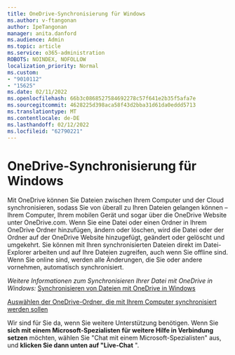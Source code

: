 ```yaml
---
title: OneDrive-Synchronisierung für Windows
ms.author: v-ftangonan
author: IpeTangonan
manager: anita.danford
ms.audience: Admin
ms.topic: article
ms.service: o365-administration
ROBOTS: NOINDEX, NOFOLLOW
localization_priority: Normal
ms.custom:
- "9010112"
- "15625"
ms.date: 02/11/2022
ms.openlocfilehash: 66b3c0868527584692278c57f641e2b35f5afa7e
ms.sourcegitcommit: 4628225d398aca58f43d2bba31d61da0eddd5713
ms.translationtype: MT
ms.contentlocale: de-DE
ms.lasthandoff: 02/12/2022
ms.locfileid: "62790221"
---
```

# <a name="onedrive-synchronization-for-windows"></a>OneDrive-Synchronisierung für Windows

Mit OneDrive können Sie Dateien zwischen Ihrem Computer und der Cloud synchronisieren, sodass Sie von überall zu Ihren Dateien gelangen können – Ihrem Computer, Ihrem mobilen Gerät und sogar über die OneDrive Website unter OneDrive.com. Wenn Sie eine Datei oder einen Ordner in Ihrem OneDrive Ordner hinzufügen, ändern oder löschen, wird die Datei oder der Ordner auf der OneDrive Website hinzugefügt, geändert oder gelöscht und umgekehrt. Sie können mit Ihren synchronisierten Dateien direkt im Datei-Explorer arbeiten und auf Ihre Dateien zugreifen, auch wenn Sie offline sind. Wenn Sie online sind, werden alle Änderungen, die Sie oder andere vornehmen, automatisch synchronisiert.

*Weitere Informationen zum Synchronisieren Ihrer Datei mit OneDrive in Windows:*
[Synchronisieren von Dateien mit OneDrive in Windows](https://support.microsoft.com/office/sync-files-with-onedrive-in-windows-615391c4-2bd3-4aae-a42a-858262e42a49#bkmk_seemanage)

[Auswählen der OneDrive-Ordner, die mit Ihrem Computer synchronisiert werden sollen](https://support.microsoft.com/office/choose-which-onedrive-folders-to-sync-to-your-computer-98b8b011-8b94-419b-aa95-a14ff2415e85)

Wir sind für Sie da, wenn Sie weitere Unterstützung benötigen. Wenn Sie **sich mit einem Microsoft-Spezialisten für weitere Hilfe in Verbindung setzen** möchten, wählen Sie "Chat mit einem Microsoft-Spezialisten" aus, und **klicken Sie dann unten auf "Live-Chat** ".
